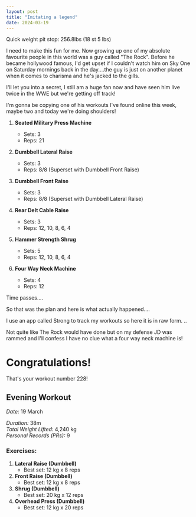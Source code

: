 ```yaml
---
layout: post
title: "Imitating a legend"
date: 2024-03-19
---
```


Quick weight pit stop: 256.8lbs (18 st 5 lbs)

I need to make this fun for me. Now growing up one of my absolute favourite people in this world was a guy called "The Rock". Before he became hollywood famous, I'd get upset if I couldn't watch him on Sky One on Saturday mornings back in the day....the guy is just on another planet when it comes to charisma and he's jacked to the  gills.

I'll let you into a secret, I still am a huge fan now and have seen him live twice in the WWE but we're getting off track!

I'm gonna be copying one of his workouts I've found online this week, maybe two and today we're doing shoulders!


1. **Seated Military Press Machine**
   - Sets: 3
   - Reps: 21

2. **Dumbbell Lateral Raise**
   - Sets: 3
   - Reps: 8/8 (Superset with Dumbbell Front Raise)

3. **Dumbbell Front Raise**
   - Sets: 3
   - Reps: 8/8 (Superset with Dumbbell Lateral Raise)

4. **Rear Delt Cable Raise**
   - Sets: 3
   - Reps: 12, 10, 8, 6, 4

5. **Hammer Strength Shrug**
   - Sets: 5
   - Reps: 12, 10, 8, 6, 4

6. **Four Way Neck Machine**
   - Sets: 4
   - Reps: 12

Time passes....

So that was the plan and here is what actually happened....

I use an app called Strong to track my workouts so here it is in raw form.
..

Not quite like The Rock would have done but on my defense JD was rammed and I'll confess I have no clue what a four way neck machine is!

# Congratulations!
That's your workout number 228!

## Evening Workout
*Date:* 19 March

*Duration:* 38m  
*Total Weight Lifted:* 4,240 kg  
*Personal Records (PRs):* 9

### Exercises:
1. **Lateral Raise (Dumbbell)**
   - Best set: 12 kg x 8 reps
2. **Front Raise (Dumbbell)**
   - Best set: 12 kg x 8 reps
3. **Shrug (Dumbbell)**
   - Best set: 20 kg x 12 reps
4. **Overhead Press (Dumbbell)**
   - Best set: 12 kg x 20 reps